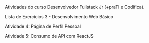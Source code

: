 Atividades do curso Desenvolvedor Fullstack Jr (+praTI e Codifica).

Lista de Exercícios 3 - Desenvolvimento Web Básico

Atividade 4: Página de Perfil Pessoal

Atividade 5: Consumo de API com ReactJS

